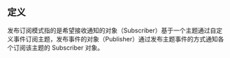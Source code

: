 ## 定义
发布订阅模式指的是希望接收通知的对象（Subscriber）基于一个主题通过自定义事件订阅主题，发布事件的对象（Publisher）通过发布主题事件的方式通知各个订阅该主题的 Subscriber 对象。